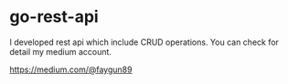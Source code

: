 # go-rest-api
I developed rest api which include CRUD operations.
You can check for detail my medium account.

https://medium.com/@faygun89

